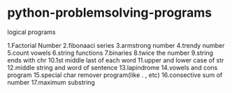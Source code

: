 # python-problemsolving-programs
logical programs

1.Factorial Number
2.fibonaaci series
3.armstrong number
4.trendy number
5.count vowels
6.string functions
7.binaries
8.twice the number
9.string ends with chr
10.1st middle last of each word
11.upper and lower case of str
12.middle string and word of sentence
13.lapindrome
14.vowels and cons program
15.special char remover program(like  . , etc)
16.consective sum of number
17.maximum substring

